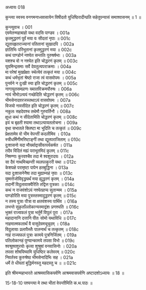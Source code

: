 अध्यायः 018

कुन्त्या स्वस्य वनगमनाध्यवसायेन विषीदतो युधिष्ठिरादीन्प्रति सहेतूपन्यासं समाश्वासनम् ॥ 1 ॥

कुन्त्युवाच ।	001  
एवमेतन्महाबाहो यथा वदसि पाण्डव ।	001a  
कृतमुद्धरणं पूर्वं मया वः सीदतां नृपाः ॥	001c  
द्यूतापहृतराज्यानां पतितानां सुखादपि ।	002a  
ज्ञातिभिः परिभूतानां कृतमुद्धरणं मया ॥	002c  
कथं पाण्डोर्न नश्येत सन्ततिः पुरुषर्षभाः ।	003a  
यशश्च वो न नश्येत इति चोद्धरणं कृतम् ॥	003c  
यूयमिन्द्रसमाः सर्वे देवतुल्यपराक्रमाः ।	004a  
मा परेषां मुखप्रेक्षाः स्थेत्येवं तत्कृतं मया ॥	004c  
कथं धर्मभृतां श्रेष्ठो राजा त्वं वासवोपमः ।	005a  
पुनर्वने न दुःखी स्या इति चोद्धरणं कृतम् ॥	005c  
नागायुतसमप्राणः ख्यातविक्रमपौरुषः ।	006a  
नायं भीमोऽत्ययं गच्छेदिति चोद्धरणं कृतम् ॥	006c  
भीमसेनादवरजस्तथाऽयं वासवोपमः ।	007a  
विजयो नावसीदेत इति चोद्धरणं कृतम् ॥	007c  
नकुलः सहदेवश्च तथेमौ गुरुवर्तिनौ ।	008a  
क्षुधा कथं न सीदेतामिति चोद्धरणं कृतम् ॥	008c  
इयं च बृहती श्यामा तथाऽत्यायतलोचना ।	009a  
वृथा सभातले क्लिष्टा मा भूदिति च तत्कृतं ॥	009c  
प्रेक्षतामेव वो भीम वेपन्तीं कदलीमिव ।	010a  
स्त्रीधर्मिणीमरिष्टाङ्गीं तथा द्यूतपराजिताम् ॥	010c  
दुःशासनो यदा मौर्ख्याद्दासीवत्पर्यकर्षत ।	011a  
तदैव विदितं मह्यं पराभूतमिदं कुलम् ॥	011c  
निषण्णाः कुरवश्चैव तदा मे श्वशुरादयः ।	012a  
सा दैवं नाथमिच्छन्ती व्यलपत्कुररी यथा ॥	012c  
केशपक्षे परामृष्टा पापेन हतबुद्धिना ।	013a  
यदा दुःशासनेनैषा तदा मुह्याम्यहं नृपाः ॥	013c  
युष्मत्तेजोविवृद्ध्यर्थं मया ह्युद्धरणं कृतम् ।	014a  
तदानीं विदुलावाक्यैरिति तद्वित्त पुत्रकाः ॥	014c  
कथं न राजवंशोऽयं नश्येत्प्राप्य सुतान्मम ।	015a  
पाण्डोरिति मया पुत्रस्तस्मादुद्धरणं कृतम् ॥	015c  
न तस्य पुत्राः पौत्रा वा क्षतवंशस्य पार्थिव ।	016a  
लभन्ते सुकृताँल्लोकान्यस्माद्वंशः प्रणश्यति ॥	016c  
भुक्तं राज्यफलं पुत्रा भर्तुर्मे विपुलं पुरा ।	017a  
महादानानि दत्तानि पीतः सोमो यथाविधि ॥	017c   
नाहमात्मफलार्थं वै वासुदेवमचूचुदम् ।	018a   
विदुलायाः प्रलापैस्तैः पालनार्थं च तत्कृतम् ॥	018c  
नाहं राज्यफलं पुत्राः कामये पुत्रनिर्जितम् ।	019a  
पतिलोकानहं पुण्यान्कामये तपसा विभो ॥	019c  
श्वश्रूश्वशुरयोः कृत्वा शुश्रूषां वनवासिनोः ।	020a  
तपसा शोषयिष्यामि युधिष्ठिर कलेवरम् ॥	020c  
निवर्तस्व कुरुश्रेष्ठ भीमसेनादिभिः सह ।	021a  
धर्मे ते धीयतां बुद्धिर्मनस्तु महदस्तु च ॥ ॥	021c  

इति श्रीमन्महाभारते आश्रमवासिकपर्वणि आश्रमवासपर्वणि अष्टादशोऽध्यायः ॥ 18 ॥

15-18-10 पश्यन्त्या मे तथा भीतां वेपन्तीमिति क.थ.पाठः ॥

